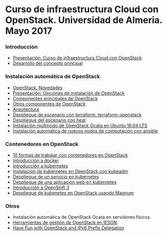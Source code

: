 # Curso de infraestructura Cloud con OpenStack. Universidad de Almeria. Mayo 2017 

### Introducción

* [Presentación: Curso de infraestructura Cloud con
  OpenStack](https://iesgn.github.io/curso-ual17/presentacion_curso_ual.html#/)
* [Desarrollo del concepto principal](https://iesgn.github.io/curso-ual17/concepto.html#/)

### Instalación automática de OpenStack

* [OpenStack. Novedades](openstack-novedades.html)
* [Presentación: Opciones de instalación de OpenStack](https://iesgn.github.io/curso-ual17/opciones_instalacion_openstack.html#/)
* [Componentes principales de OpenStack](https://iesgn.github.io/curso-ual17/componentes_core.html#/)
* [Otros componentes de OpenStack](https://iesgn.github.io/curso-ual17/otros_componentes.html#/)
* [Arquitectura](https://iesgn.github.io/curso-ual17/arquitectura.html#/)
* [Despliegue de escenario con terraform: terraform-openstack](https://github.com/iesgn/terraform-openstack/)
* [Despliegue del escenario con heat](https://github.com/iesgn/curso-ual17/blob/master/doc/heat.yaml)
* [Instalación multinodo de OpenStack Ocata en Ubuntu 16.04 LTS](https://github.com/iesgn/openstack-ubuntu-ansible)
* [Instalación automática de nuevos nodos de computación con ansible](doc/instalacion_computo.md) 

### Contenedores en OpenStack 

* [10 formas de trabajar con contenedores en OpenStack](https://iesgn.github.io/curso-ual17/openstack_contenedores.html#/)
* [Introducción a docker](doc/introduccion_docker.md)
* [Introducción a kubernetes](doc/introduccion_kubernetes.md)
* [Instalación de kubernetes en OpenStack con kubeadm](doc/kubeadm.md)
* [Despliegue de un servicio en kubernetes](doc/despliegue_servicio.md)
* [Despliegue de una aplicación web en kubernetes](doc/despliegue_aplicacion.md)
* [Introducción a OpenShift 3](doc/introduccion_openshift.md)
* [Despliegue de kubenetes en OpenStack usando Magnum](doc/magnum.md)

### Otros

* Instalación automática de OpenStack Ocata en servidores físicos.
* [Herramientas de gestión de OpenStack en IESGN](https://github.com/iesgn/iesgncloud)
* [Have Fun with OpenStack and IPv6 Prefix Delegation](http://www.debug-all.com/?p=187)


